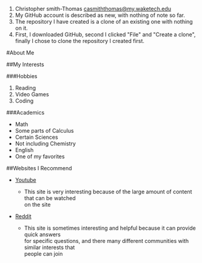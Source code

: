 1. Christopher smith-Thomas casmiththomas@my.waketech.edu
2. My GitHub account is described as new, with nothing of note so far.
3. The repository I have created is a clone of an existing one with nothing on it.
4. First, I downloaded GitHub, second I clicked "File" and "Create a clone", finally I chose to clone the repository I created first.


#About Me

##My Interests

###Hobbies  
1. Reading   
2. Video Games   
3. Coding

###Academics  
* Math  
 * Some parts of Calculus
* Certain Sciences  
 * Not including Chemistry
* English
 * One of my favorites 
 
##Websites I Recommend  

* [Youtube](www.youtube.com)     
  * This site is very interesting because of the large amount of content that can be watched  
on the site  
 
* [Reddit](www.reddit.com)  
  * This site is sometimes interesting and helpful because it can provide quick answers    
for specific questions, and there many different communities with similar interests that  
people can join